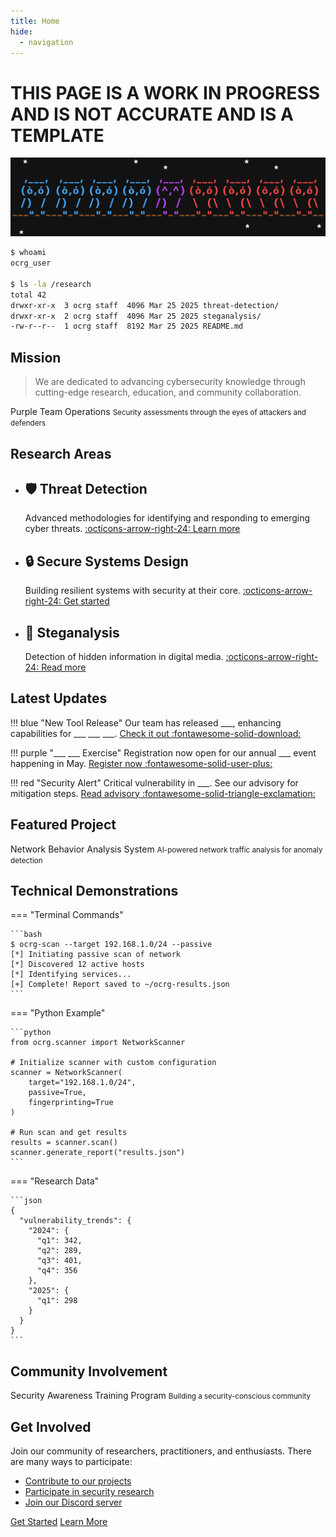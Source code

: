 ```yaml
---
title: Home
hide:
  - navigation
---
```


# THIS PAGE IS A WORK IN PROGRESS AND IS NOT ACCURATE AND IS A TEMPLATE

<div align="center">
  <img src="assets/images/ocrg-banner-060.png" alt="OCRG Banner" class="banner" />
</div>

<!-- # Ozark Cybersecurity Research Group -->

<!-- <div class="hero">
  <h1>OCRG_Terminal v1.0</h1>
  <p>Advancing cybersecurity through innovative research and secure techniques</p>
</div> -->

```bash
$ whoami
ocrg_user

$ ls -la /research
total 42
drwxr-xr-x  3 ocrg staff  4096 Mar 25 2025 threat-detection/
drwxr-xr-x  2 ocrg staff  4096 Mar 25 2025 steganalysis/
-rw-r--r--  1 ocrg staff  8192 Mar 25 2025 README.md
```

## Mission

> We are dedicated to advancing cybersecurity knowledge through cutting-edge research, education, and community collaboration.

<div class="placeholder-image purple">
  <span>Purple Team Operations</span>
  <small>Security assessments through the eyes of attackers and defenders</small>
</div>

## Research Areas

<div class="grid cards" markdown>

- :shield: __Threat Detection__
    ---
    Advanced methodologies for identifying and responding to emerging cyber threats.
    [:octicons-arrow-right-24: Learn more](research/threat-detection.md)

- :lock: __Secure Systems Design__
    ---
    Building resilient systems with security at their core.
    [:octicons-arrow-right-24: Get started](#)

- :microscope: __Steganalysis__
    ---
    Detection of hidden information in digital media.
    [:octicons-arrow-right-24: Read more](research/steganalysis.md)

</div>

## Latest Updates

!!! blue "New Tool Release"
    Our team has released ___, enhancing capabilities for ___ ___ ___.
    [Check it out :fontawesome-solid-download:](#)

!!! purple "___ ___ Exercise"
    Registration now open for our annual ___ event happening in May.
    [Register now :fontawesome-solid-user-plus:](#)

!!! red "Security Alert"
    Critical vulnerability in ___. See our advisory for mitigation steps.
    [Read advisory :fontawesome-solid-triangle-exclamation:](#)

## Featured Project

<div class="placeholder-image blue">
  <span>Network Behavior Analysis System</span>
  <small>AI-powered network traffic analysis for anomaly detection</small>
</div>

## Technical Demonstrations

=== "Terminal Commands"

    ```bash
    $ ocrg-scan --target 192.168.1.0/24 --passive
    [*] Initiating passive scan of network
    [*] Discovered 12 active hosts
    [*] Identifying services...
    [+] Complete! Report saved to ~/ocrg-results.json
    ```

=== "Python Example"

    ```python
    from ocrg.scanner import NetworkScanner
    
    # Initialize scanner with custom configuration
    scanner = NetworkScanner(
        target="192.168.1.0/24",
        passive=True,
        fingerprinting=True
    )
    
    # Run scan and get results
    results = scanner.scan()
    scanner.generate_report("results.json")
    ```

=== "Research Data"

    ```json
    {
      "vulnerability_trends": {
        "2024": {
          "q1": 342,
          "q2": 289,
          "q3": 401,
          "q4": 356
        },
        "2025": {
          "q1": 298
        }
      }
    }
    ```

## Community Involvement

<div class="placeholder-image red">
  <span>Security Awareness Training Program</span>
  <small>Building a security-conscious community</small>
</div>

## Get Involved

Join our community of researchers, practitioners, and enthusiasts. There are many ways to participate:

- [Contribute to our projects](documentation/contributing.md)
- [Participate in security research](research/index.md)
- [Join our Discord server](https://discord.gg/6SDUxJzSdr)

<a href="documentation/getting-started.md" class="md-button md-button--primary">Get Started</a>
<a href="about.md" class="md-button">Learn More</a>
